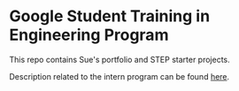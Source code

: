 # Google Student Training in Engineering Program

This repo contains Sue's portfolio and STEP starter projects.

Description related to the intern program can be found [here](https://buildyourfuture.withgoogle.com/programs/step/).
